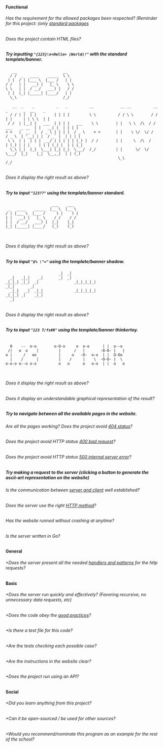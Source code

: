 #### Functional

###### Has the requirement for the allowed packages been respected? (Reminder for this project: (only [standard packages](https://golang.org/pkg/)

###### Does the project contain HTML files?

##### Try inputting `"{123}\n<Hello> (World)!"` with the standard template/banner.
```
   __                     __    
  / /  _   ____    _____  \ \   
 | |  / | |___ \  |___ /   | |  
/ /   | |   __) |   |_ \    \ \ 
\ \   | |  / __/   ___) |   / / 
 | |  |_| |_____| |____/   | |  
  \_\                     /_/   
                                
   __  _    _          _   _          __            __ __          __                 _       _  __    _  
  / / | |  | |        | | | |         \ \          / / \ \        / /                | |     | | \ \  | | 
 / /  | |__| |   ___  | | | |   ___    \ \        | |   \ \  /\  / /    ___    _ __  | |   __| |  | | | | 
< <   |  __  |  / _ \ | | | |  / _ \    > >       | |    \ \/  \/ /    / _ \  | '__| | |  / _` |  | | | | 
 \ \  | |  | | |  __/ | | | | | (_) |  / /        | |     \  /\  /    | (_) | | |    | | | (_| |  | | |_| 
  \_\ |_|  |_|  \___| |_| |_|  \___/  /_/         | |      \/  \/      \___/  |_|    |_|  \__,_|  | | (_) 
                                                   \_\                                           /_/      
                                                                                                          
```
###### Does it display the right result as above?

##### Try to input `"123??"` using the template/banner standard.
```
                     ___    ___   
 _   ____    _____  |__ \  |__ \  
/ | |___ \  |___ /     ) |    ) | 
| |   __) |   |_ \    / /    / /  
| |  / __/   ___) |  |_|    |_|   
|_| |_____| |____/   (_)    (_)   
                                  
                                  
```
###### Does it display the right result as above?

##### Try to input `"$% \"="` using the template/banner shadow.
```
                        _|  _|            
  _|   _|_|    _|       _|  _|            
_|_|_| _|_|  _|                _|_|_|_|_| 
_|_|       _|                             
  _|_|   _|  _|_|              _|_|_|_|_| 
_|_|_| _|    _|_|                         
  _|                                      
                                          
```
###### Does it display the right result as above?

##### Try to input `"123 T/fs#R"` using the template/banner thinkertoy.
```
                                                       
  0    --  o-o        o-O-o     o  o-o      | |  o--o  
 /|   o  o    |         |      /   |       -O-O- |   | 
o |     /   oo          |     o   -O-  o-o  | |  O-Oo  
  |    /      |         |    /     |    \  -O-O- |  \  
o-o-o o--o o-o          o   o      o   o-o  | |  o   o 
                                                       
                                                       
```
###### Does it display the right result as above?

###### Does it display an understandable graphical representation of the result?

##### Try to navigate between all the available pages in the website.
###### Are all the pages working? Does the project avoid [404 status](https://www.restapitutorial.com/httpstatuscodes.html)?

###### Does the project avoid HTTP status [400 bad request](https://kinsta.com/knowledgebase/400-bad-request/#causes)?

###### Does the project avoid HTTP status [500 internal server error](https://www.restapitutorial.com/httpstatuscodes.html)?

##### Try making a request to the server (clicking a button to generate the ascii-art representation on the website)
###### Is the communication between [server and client](https://www.geeksforgeeks.org/client-server-model/) well established?

###### Does the server use the right [HTTP method](https://developer.mozilla.org/en-US/docs/Web/HTTP/Methods)?

###### Has the website runned without crashing at anytime?

###### Is the server written in Go?

#### General

###### +Does the server present all the needed [handlers and patterns](https://golang.org/pkg/net/http/#HandleFunc) for the http requests?

#### Basic

###### +Does the server run quickly and effectively? (Favoring recursive, no unnecessary data requests, etc)

###### +Does the code obey the [good practices](https://public.01-edu.org/subjects/good-practices.en)?

###### +Is there a test file for this code?

###### +Are the tests checking each possible case?

###### +Are the instructions in the website clear?

###### +Does the project run using an API?

#### Social

###### +Did you learn anything from this project?

###### +Can it be open-sourced / be used for other sources?

###### +Would you recommend/nominate this program as an example for the rest of the school?

